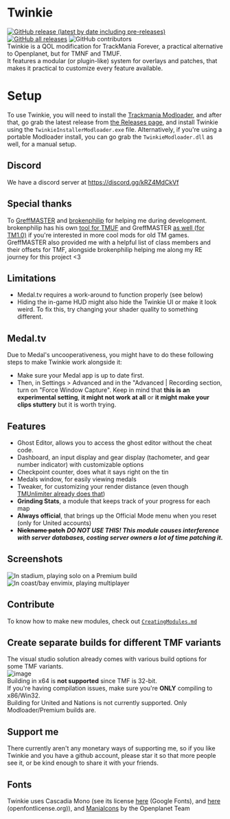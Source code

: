 # Twinkie
[![GitHub release (latest by date including pre-releases)](https://img.shields.io/github/v/release/TwinkieTweaks/Twinkie?include_prereleases&color=f132e3)](https://github.com/TwinkieTweaks/Twinkie/releases)
[![GitHub all releases](https://img.shields.io/github/downloads/TwinkieTweaks/Twinkie/total?color=f132e3)](https://github.com/TwinkieTweaks/Twinkie/releases)
![GitHub contributors](https://img.shields.io/github/contributors/TwinkieTweaks/Twinkie?color=f132e3)\
Twinkie is a QOL modification for TrackMania Forever, a practical alternative to Openplanet, but for TMNF and TMUF.\
It features a modular (or plugin-like) system for overlays and patches, that makes it practical to customize every feature available.

# Setup
To use Twinkie, you will need to install the [Trackmania Modloader](https://tomashu.dev/software/tmloader), and after that, go grab the latest release from [the Releases page](https://github.com/TwinkieTweaks/Twinkie/releases), and install Twinkie using the `TwinkieInstallerModloader.exe` file. Alternatively, if you're using a portable Modloader install, you can go grab the `TwinkieModloader.dll` as well, for a manual setup.

## Discord
We have a discord server at https://discord.gg/kRZ4MdCkVf

## Special thanks
To [GreffMASTER](https://github.com/GreffMASTER) and [brokenphilip](https://github.com/brokenphilip) for helping me during development. brokenphilip has his own [tool for TMUF](https://github.com/BulbToys/TMUF) and GreffMASTER [as well (for TM1.0)](https://github.com/GreffMASTER/TMStuff) if you're interested in more cool mods for old TM games.\
GreffMASTER also provided me with a helpful list of class members and their offsets for TMF, alongside brokenphilip helping me along my RE journey for this project <3

## Limitations
- Medal.tv requires a work-around to function properly (see below)
- Hiding the in-game HUD might also hide the Twinkie UI or make it look weird. To fix this, try changing your shader quality to something different.

## Medal.tv
Due to Medal's uncooperativeness, you might have to do these following steps to make Twinkie work alongside it: 
- Make sure your Medal app is up to date first. 
- Then, in Settings > Advanced and in the "Advanced | Recording section, turn on "Force Window Capture". 
Keep in mind that **this is an experimental setting**, **it might not work at all** or **it might make your clips stuttery** but it is worth trying.

## Features
- Ghost Editor, allows you to access the ghost editor without the cheat code.
- Dashboard, an input display and gear display (tachometer, and gear number indicator) with customizable options
- Checkpoint counter, does what it says right on the tin
- Medals window, for easily viewing medals
- Tweaker, for customizing your render distance (even though [TMUnlimiter already does that](https://github.com/tomek0055/TMUnlimiter/wiki/Game-Settings))
- **Grinding Stats**, a module that keeps track of your progress for each map
- **Always official**, that brings up the Official Mode menu when you reset (only for United accounts)
- ~~**Nickname patch**~~ _**DO NOT USE THIS! This module causes interference with server databases, costing server owners a lot of time patching it.**_

## Screenshots
![In stadium, playing solo on a Premium build](https://github.com/user-attachments/assets/54d06017-bbf3-48ee-b8e1-a07288d3d672)
![In coast/bay envimix, playing multiplayer](https://github.com/user-attachments/assets/5391ee54-9d2f-40a6-9c26-218cd95e2bf1)

## Contribute
To know how to make new modules, check out [`CreatingModules.md`](https://github.com/TwinkieTweaks/Twinkie/blob/master/CreatingModules.md)

## Create separate builds for different TMF variants
The visual studio solution already comes with various build options for some TMF variants.\
![image](https://github.com/user-attachments/assets/25da4bde-8146-4740-94d6-d7e75660a87a)\
Building in x64 is **not supported** since TMF is 32-bit.\
If you're having compilation issues, make sure you're **ONLY** compiling to x86/Win32.\
Building for United and Nations is not currently supported. Only Modloader/Premium builds are.

## Support me
There currently aren't any monetary ways of supporting me, so if you like Twinkie and you have a github account, please star it so that more people see it, or be kind enough to share it with your friends.

## Fonts
Twinkie uses Cascadia Mono (see its license [here](https://fonts.google.com/specimen/Cascadia+Mono/license) (Google Fonts), and [here](https://openfontlicense.org/open-font-license-official-text/) (openfontlicense.org)), and [ManiaIcons](https://github.com/openplanet-nl/maniaicons) by the Openplanet Team
